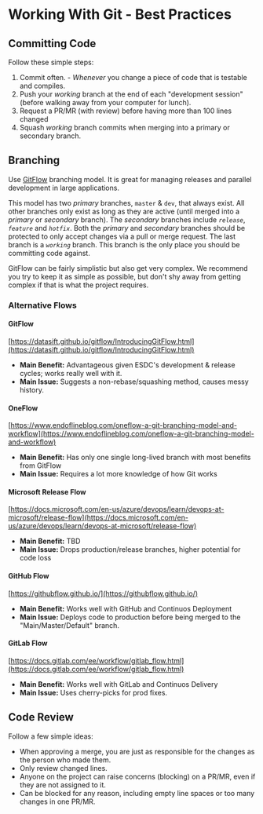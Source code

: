 # Working With Git - Best Practices

## Committing Code

Follow these simple steps:

1. Commit often. - _Whenever_ you change a piece of code that is testable and compiles.
1. Push your _working_ branch at the end of each "development session" (before walking away from your computer for lunch).
1. Request a PR/MR (with review) before having more than 100 lines changed
1. Squash _working_ branch commits when merging into a primary or secondary branch.

## Branching

Use [GitFlow](https://datasift.github.io/gitflow/IntroducingGitFlow.html) branching model.
It is great for managing releases and parallel development in large applications.

This model has two _primary_ branches, `master` & `dev`, that always exist.
All other branches only exist as long as they are active (until merged into a _primary_ or _secondary_ branch).
The _secondary_ branches include _`release`_, _`feature`_ and _`hotfix`_.
Both the _primary_ and _secondary_ branches should be protected to only accept changes via a pull or merge request.
The last branch is a _`working`_ branch.
This branch is the only place you should be committing code against.

GitFlow can be fairly simplistic but also get very complex.
We recommend you try to keep it as simple as possible, but don't shy away from getting complex if that is what the project requires.

### Alternative Flows

#### GitFlow

[https://datasift.github.io/gitflow/IntroducingGitFlow.html](https://datasift.github.io/gitflow/IntroducingGitFlow.html)

- **Main Benefit:** Advantageous given ESDC's development & release cycles; works really well with it.
- **Main Issue:** Suggests a non-rebase/squashing method, causes messy history.

#### OneFlow

[https://www.endoflineblog.com/oneflow-a-git-branching-model-and-workflow](https://www.endoflineblog.com/oneflow-a-git-branching-model-and-workflow)

- **Main Benefit:** Has only one single long-lived branch with most benefits from GitFlow
- **Main Issue:** Requires a lot more knowledge of how Git works

#### Microsoft Release Flow

[https://docs.microsoft.com/en-us/azure/devops/learn/devops-at-microsoft/release-flow](https://docs.microsoft.com/en-us/azure/devops/learn/devops-at-microsoft/release-flow)

- **Main Benefit:** TBD
- **Main Issue:** Drops production/release branches, higher potential for code loss

#### GitHub Flow

[https://githubflow.github.io/](https://githubflow.github.io/)

- **Main Benefit:** Works well with GitHub and Continuos Deployment
- **Main Issue:** Deploys code to production before being merged to the "Main/Master/Default" branch.

#### GitLab Flow

[https://docs.gitlab.com/ee/workflow/gitlab_flow.html](https://docs.gitlab.com/ee/workflow/gitlab_flow.html)

- **Main Benefit:** Works well with GitLab and Continuos Delivery
- **Main Issue:** Uses cherry-picks for prod fixes.


## Code Review

Follow a few simple ideas:

* When approving a merge, you are just as responsible for the changes as the person who made them.
* Only review changed lines.
* Anyone on the project can raise concerns (blocking) on a PR/MR, even if they are not assigned to it.
* Can be blocked for any reason, including empty line spaces or too many changes in one PR/MR.
